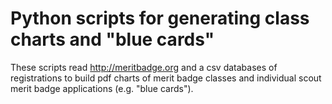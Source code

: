 Python scripts for generating class charts  and  "blue cards"
=============================================================

These scripts read http://meritbadge.org and a csv databases of registrations to build pdf charts of  merit badge classes and individual scout merit badge applications (e.g. "blue cards").

